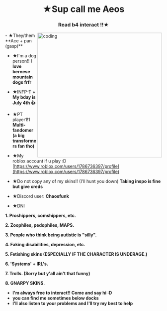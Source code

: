 <h1 align="center">★Sup call me Aeos</h1>
<h3 align="center">Read b4 interact !!★</h3>

<img align="right" alt="coding" width="400" src="https://th.bing.com/th/id/OIP.q0d0VxhHsUzeaoo3oXmKvwAAAA?w=322&h=181&c=7&r=0&o=5&dpr=1.3&pid=1.7">
- ★They/them **Ace + pan (gasp)**

- ★I'm a dog person!! **I love bernese mountain dogs frfr**

- ★INFP-T **+ My bday is July 4th 👍**

- ★PT player1!1 **Multi-fandomer (a big transformers fan tho)**

- ★My roblox account if u play :D [https://www.roblox.com/users/1786736397/profile](https://www.roblox.com/users/1786736397/profile)

- ★Do not copy any of my skins!! (I'll hunt you down) **Taking inspo is fine but give creds**

- ★Discord user: **Chaosfunk**



- ★DNI

 **1. Proshippers, comshippers, etc.**
 
**2. Zoophiles, pedophiles, MAPS.**

**3. People who think being autistic is "silly".**

**4. Faking disabilities, depression, etc.**

**5. Fetishing skins (ESPECIALLY IF THE CHARACTER IS UNDERAGE.)**

**6. 'Systems' + IRL's.**

**7. Trolls. (Sorry but y'all ain't that funny)**

**8. GNARPY SKINS.**



- **I'm always free to interact!! Come and say hi :D**
- **you can find me sometimes below docks**
- **I'll also listen to your problems and I'll try my best to help**

<p align="left">
</p>

